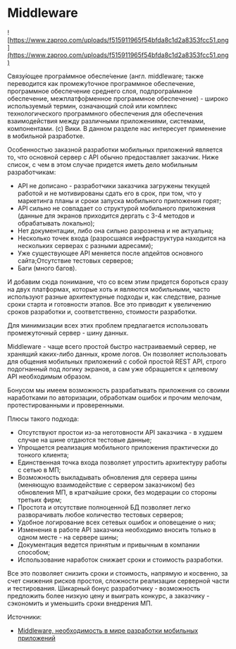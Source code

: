 # Middleware

![https://www.zaproo.com/uploads/f515911965f54bfda8c1d2a8353fcc51.png](https://www.zaproo.com/uploads/f515911965f54bfda8c1d2a8353fcc51.png)

Связу́ющее програ́ммное обеспе́чение (англ. middleware; также переводится как промежу́точное программное обеспечение, программное обеспечение среднего слоя, подпрогра́ммное обеспечение, межплатфо́рменное программное обеспечение) - широко используемый термин, означающий слой или комплекс технологического программного обеспечения для обеспечения взаимодействия между различными приложениями, системами, компонентами. (с) Вики. В данном разделе нас интересует применение в мобильной разработке.

Особенностью заказной разработки мобильных приложений является то, что основной сервер с API обычно предоставляет заказчик. Ниже список, с чем в этом случае придется иметь дело мобильным разработчикам:

* API не дописано - разработчики заказчика загружены текущей работой и не мотивированы сдать его в срок, при том, что у маркетинга планы и сроки запуска мобильного приложения горят;
* API сильно не совпадает со структурой мобильного приложения (данные для экранов приходится дергать с 3-4 методов и обрабатывать локально);
* Нет документации, либо она сильно разрознена и не актуальна;
* Несколько точек входа (разросшаяся инфраструктура находится на нескольких серверах с разными адресами);
* Уже существующее API меняется после апдейтов основного сайта;Отсутствие тестовых серверов;
* Баги (много багов).

И добавим сюда понимание, что со всем этим придется бороться сразу на двух платформах, которые хоть и являются мобильными, часто используют разные архитектурные подходы и, как следствие, разные сроки старта и готовности этапов. Все это приводит к увеличению сроков разработки и, соответственно, стоимости разработки.

Для минимизации всех этих проблем предлагается использовать промежуточный сервер - шину данных.

Middleware - чаще всего простой быстро настраиваемый сервер, не хранящий каких-либо данных, кроме логов. Он позволяет использовать для общения мобильных приложений с собой простой REST API, строго подогнанный под логику экранов, а сам уже обращается к целевому API необходимым образом.

Бонусом мы имеем возможность разрабатывать приложения со своими наработками по авторизации, обработкам ошибок и прочим мелочам, протестированными и проверенными.

Плюсы такого подхода:

* Отсутствуют простои из-за неготовности API заказчика - в худшем случае на шине отдаются тестовые данные;
* Упрощается реализация мобильного приложения практически до тонкого клиента;
* Единственная точка входа позволяет упростить архитектуру работы с сетью в МП;
* Возможность выкладывать обновления для сервера шины (меняющую взаимодействие с сервером заказчиком) без обновления МП, в кратчайшие сроки, без модерации со стороны третьих фирм;
* Простота и отсутствие полноценной БД позволяет легко разворачивать любое количество тестовых серверов;
* Удобное логирование всех сетевых ошибок и оповещение о них;
* Изменения в работе API заказчика необходимо вносить только в одном месте - на сервере шины;
* Документация ведется принятым и привычным в компании способом;
* Использование наработок снижает сроки и стоимость разработки.

Все это позволяет снизить сроки и стоимость, напрямую и косвенно, за счет снижения рисков простоя, сложности реализации серверной части и тестирования. Шикарный бонус разработчику - возможность предложить более низкую цену и выиграть конкурс, а заказчику - сэкономить и уменьшить сроки внедрения МП.

Источники:

* [Middleware, необходимость в мире разработки мобильных приложений](https://www.saratovit.ru/2019/12/27/middleware-mobile-apps/)
